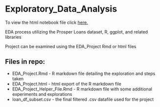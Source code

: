 # Exploratory_Data_Analysis

To view the html notebook file click [here.](https://mphillips55.github.io/Exploratory_Data_Analysis/EDA_Project.html)

EDA process utilizing the Prosper Loans dataset, R, ggplot, and related libraries

Project can be examined using the EDA_Project Rmd or html files

## Files in repo:
  * EDA_Project.Rmd - R markdown file detailing the exploration and steps taken
  * EDA_Project.html - html export of the R markdown file
  * EDA_Project_Helper_File.Rmd - R markdown file with some additional experiments and explorations
  * loan_df_subset.csv - the final filtered .csv datafile used for the project
